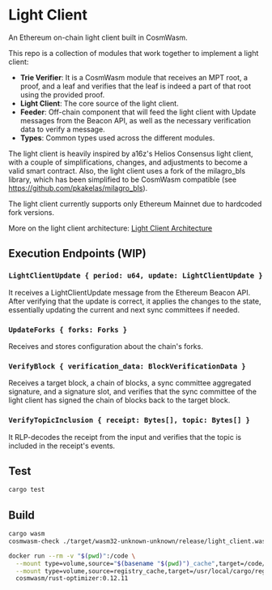 # Light Client

An Ethereum on-chain light client built in CosmWasm.

This repo is a collection of modules that work together to implement a light client:
- **Trie Verifier**: It is a CosmWasm module that receives an MPT root, a proof, and a leaf and verifies that the leaf is indeed a part of that root using the provided proof.
- **Light Client**: The core source of the light client.
- **Feeder**: Off-chain component that will feed the light client with Update messages from the Beacon API, as well as the necessary verification data to verify a message.
- **Types**: Common types used across the different modules.

The light client is heavily inspired by a16z's Helios Consensus light client, with a couple of simplifications, changes, and adjustments to become a valid smart contract. Also, the light client uses a fork of the milagro_bls library, which has been simplified to be CosmWasm compatible (see https://github.com/pkakelas/milagro_bls).

The light client currently supports only Ethereum Mainnet due to hardcoded fork versions.

More on the light client architecture: [Light Client Architecture](https://www.notion.so/commonprefix/Light-Client-Architecture-Draft-8fe5486c958e479ab41cdfc36a3d59ed)

## Execution Endpoints (WIP)
### `LightClientUpdate { period: u64, update: LightClientUpdate }`
It receives a LightClientUpdate message from the Ethereum Beacon API. After verifying that the update is correct, it applies the changes to the state, essentially updating the current and next sync committees if needed.

### `UpdateForks { forks: Forks }`
Receives and stores configuration about the chain's forks.

### `VerifyBlock { verification_data: BlockVerificationData }`
Receives a target block, a chain of blocks, a sync committee aggregated signature, and a signature slot, and verifies that the sync committee of the light client has signed the chain of blocks back to the target block.

### `VerifyTopicInclusion { receipt: Bytes[], topic: Bytes[] }`
It RLP-decodes the receipt from the input and verifies that the topic is included in the receipt's events.

## Test

```sh
cargo test
```

## Build

```sh
cargo wasm
cosmwasm-check ./target/wasm32-unknown-unknown/release/light_client.wasm

docker run --rm -v "$(pwd)":/code \
  --mount type=volume,source="$(basename "$(pwd)")_cache",target=/code/target \
  --mount type=volume,source=registry_cache,target=/usr/local/cargo/registry \
  cosmwasm/rust-optimizer:0.12.11
```
